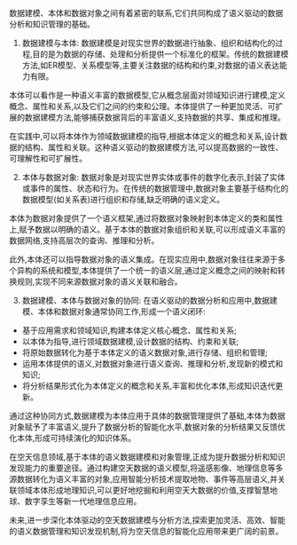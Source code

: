 数据建模、本体和数据对象之间有着紧密的联系,它们共同构成了语义驱动的数据分析和知识管理的基础。

1. 数据建模与本体:
数据建模是对现实世界的数据进行抽象、组织和结构化的过程,目的是为数据的存储、处理和分析提供一个标准化的框架。传统的数据建模方法,如ER模型、关系模型等,主要关注数据的结构和约束,对数据的语义表达能力有限。

本体可以看作是一种语义丰富的数据模型,它从概念层面对领域知识进行建模,定义概念、属性和关系,以及它们之间的约束和公理。本体提供了一种更加灵活、可扩展的数据建模方法,能够捕获数据背后的丰富语义,支持数据的共享、集成和推理。

在实践中,可以将本体作为领域数据建模的指导,根据本体定义的概念和关系,设计数据的结构、属性和关联。这种语义驱动的数据建模方法,可以提高数据的一致性、可理解性和可扩展性。

2. 本体与数据对象:
数据对象是对现实世界实体或事件的数字化表示,封装了实体或事件的属性、状态和行为。在传统的数据管理中,数据对象主要基于结构化的数据模型(如关系表)进行组织和存储,缺乏明确的语义定义。

本体为数据对象提供了一个语义框架,通过将数据对象映射到本体定义的类和属性上,赋予数据以明确的语义。基于本体的数据对象组织和关联,可以形成语义丰富的数据网络,支持高层次的查询、推理和分析。

此外,本体还可以指导数据对象的语义集成。在现实应用中,数据对象往往来源于多个异构的系统和模型,本体提供了一个统一的语义层,通过定义概念之间的映射和转换规则,实现不同来源数据对象的语义关联和融合。

3. 数据建模、本体与数据对象的协同:
在语义驱动的数据分析和应用中,数据建模、本体和数据对象通常协同工作,形成一个语义闭环:

- 基于应用需求和领域知识,构建本体定义核心概念、属性和关系;
- 以本体为指导,进行领域数据建模,设计数据的结构、约束和关联;
- 将原始数据转化为基于本体定义的语义数据对象,进行存储、组织和管理;
- 运用本体提供的语义,对数据对象进行语义查询、推理和分析,发现新的模式和知识;
- 将分析结果形式化为本体定义的概念和关系,丰富和优化本体,形成知识迭代更新。

通过这种协同方式,数据建模为本体应用于具体的数据管理提供了基础,本体为数据对象赋予了丰富语义,提升了数据分析的智能化水平,数据对象的分析结果又反馈优化本体,形成可持续演化的知识体系。

在空天信息领域,基于本体的语义数据建模和对象管理,正成为提升数据分析和知识发现能力的重要途径。通过构建空天数据的语义模型,将遥感影像、地理信息等多源数据转化为语义丰富的对象,应用智能分析技术提取地物、事件等高层语义,并关联领域本体形成地理知识,可以更好地挖掘和利用空天大数据的价值,支撑智慧地球、数字孪生等新一代地理信息应用。

未来,进一步深化本体驱动的空天数据建模与分析方法,探索更加灵活、高效、智能的语义数据管理和知识发现机制,将为空天信息的智能化应用带来更广阔的前景。